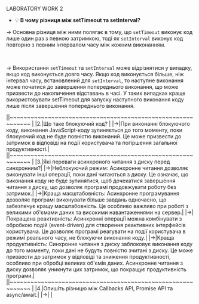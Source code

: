 LABORATORY WORK 2


- :bulb: **В чому різниця між setTimeout та setInterval?**


-> Основна різниця між ними полягає в тому, що `setTimeout` виконує код лише один раз з певною затримкою, тоді як `setInterval` виконує код повторно з певним інтервалом часу між кожним виконанням.

</br>

-> Використання `setTimeout` та `setInterval` може відрізнятися у випадку, якщо код виконується довго часу. Якщо код виконується більше, ніж інтервал часу, встановлений для `setInterval`, то наступне виконання може початися до завершення попереднього виконання, що може призвести до накопичення відставань в часі. У таких випадках краще використовувати setTimeout для запуску наступного виконання коду лише після завершення попереднього виконання.

||~~~~~~~~~~~~~~~~~~~~~~~~~~~~~~~~~~~~~~~~~~~~~~~~~~~~~~~~~~~~ |
|2.|Що таке блокуючий код? |
|->|При виконанні блокуючого коду, виконання JavaScript-коду зупиняється до того моменту, поки блокуючий код не буде повністю виконаний. Це може призвести до затримок в відповіді на події користувача та погіршення загальної продуктивності.|
||~~~~~~~~~~~~~~~~~~~~~~~~~~~~~~~~~~~~~~~~~~~~~~~~~~~~~~~~~~~~ |
|3.|Які переваги асинхроного  читання з диску перед синхронним?|
|->|Неблокуючий режим: Асинхронне читання дозволяє виконувати інші операції, поки дані читаються з диску. Це означає, що виконання коду не буде зупинятися, щоб дочекатися завершення читання з диску, що дозволяє програмі продовжувати роботу без затримок.|
|->|Краща масштабовність: Асинхронне програмування дозволяє програмі виконувати більше завдань одночасно, що забезпечує кращу масштабовність. Це особливо важливо при роботі з великими об'ємами даних та високими навантаженнями на сервер.|
|->|Покращена реактивність: Асинхронні операції можна комбінувати з обробкою подій (event-driven) для створення реактивних інтерфейсів користувача. Це дозволяє програмі реагувати на події користувача в режимі реального часу, не блокуючи виконання коду.|
|->|Краща продуктивність: Синхронне читання з диску заблоковує виконання коду до того моменту, поки дані не будуть повністю зчитані з диску. Це може призвести до затримок у відповіді та зниження продуктивності, особливо при обробці великих об'ємів даних. Асинхронне читання з диску дозволяє уникнути цих затримок, що покращує продуктивність програми.|
||~~~~~~~~~~~~~~~~~~~~~~~~~~~~~~~~~~~~~~~~~~~~~~~~~~~~~~~~~~~~ |
|4.|Опишіть різницю між Callbacks API, Promise API та async/await.|
|->| |